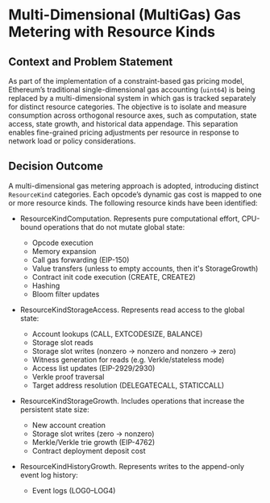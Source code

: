 # Multi-Dimensional (MultiGas) Gas Metering with Resource Kinds

## Context and Problem Statement

As part of the implementation of a constraint-based gas pricing model, Ethereum’s traditional single-dimensional gas accounting (`uint64`) is being replaced by a multi-dimensional system in which gas is tracked separately for distinct resource categories. The objective is to isolate and measure consumption across orthogonal resource axes, such as computation, state access, state growth, and historical data appendage. This separation enables fine-grained pricing adjustments per resource in response to network load or policy considerations.

## Decision Outcome

A multi-dimensional gas metering approach is adopted, introducing distinct `ResourceKind` categories. Each opcode’s dynamic gas cost is mapped to one or more resource kinds. The following resource kinds have been identified:

- ResourceKindComputation. Represents pure computational effort, CPU-bound operations that do not mutate global state: 
    - Opcode execution
    - Memory expansion
    - Call gas forwarding (EIP-150)
    - Value transfers (unless to empty accounts, then it's StorageGrowth)
    - Contract init code execution (CREATE, CREATE2)
    - Hashing
    - Bloom filter updates

- ResourceKindStorageAccess. Represents read access to the global state:
    - Account lookups (CALL, EXTCODESIZE, BALANCE)
    - Storage slot reads
    - Storage slot writes (nonzero → nonzero and nonzero → zero)
    - Witness generation for reads (e.g. Verkle/stateless mode)
    - Access list updates (EIP-2929/2930)
    - Verkle proof traversal
    - Target address resolution (DELEGATECALL, STATICCALL)

- ResourceKindStorageGrowth. Includes operations that increase the persistent state size:
    - New account creation
    - Storage slot writes (zero → nonzero)
    - Merkle/Verkle trie growth (EIP-4762)
    - Contract deployment deposit cost

- ResourceKindHistoryGrowth. Represents writes to the append-only event log history:
    - Event logs (LOG0–LOG4)
